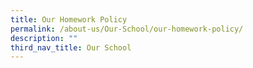 ```yaml
---
title: Our Homework Policy
permalink: /about-us/Our-School/our-homework-policy/
description: ""
third_nav_title: Our School
---
```

